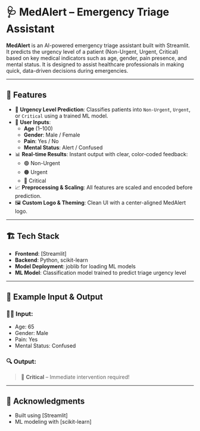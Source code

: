 # 🩺 MedAlert – Emergency Triage Assistant

**MedAlert** is an AI-powered emergency triage assistant built with Streamlit. It predicts the urgency level of a patient (Non-Urgent, Urgent, Critical) based on key medical indicators such as age, gender, pain presence, and mental status. It is designed to assist healthcare professionals in making quick, data-driven decisions during emergencies.

---

## 🧠 Features

- 🎯 **Urgency Level Prediction**: Classifies patients into `Non-Urgent`, `Urgent`, or `Critical` using a trained ML model.
- 🧍 **User Inputs**:
  - **Age** (1–100)
  - **Gender**: Male / Female
  - **Pain**: Yes / No
  - **Mental Status**: Alert / Confused
- 📊 **Real-time Results**: Instant output with clear, color-coded feedback:
  - 🟢 Non-Urgent
  - 🟠 Urgent
  - 🔴 Critical
- 📈 **Preprocessing & Scaling**: All features are scaled and encoded before prediction.
- 🖼️ **Custom Logo & Theming**: Clean UI with a center-aligned MedAlert logo.

---

## 🏗️ Tech Stack

- **Frontend**: [Streamlit]
- **Backend**: Python, scikit-learn
- **Model Deployment**: joblib for loading ML models
- **ML Model**: Classification model trained to predict triage urgency level

---

## 🧪 Example Input & Output

### 👨‍⚕️ Input:

- Age: 65  
- Gender: Male  
- Pain: Yes  
- Mental Status: Confused

### 🔍 Output:

> 🔴 **Critical** – Immediate intervention required!

---

## 🙌 Acknowledgments

- Built using [Streamlit]
- ML modeling with [scikit-learn]

